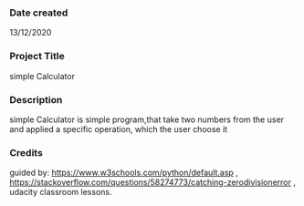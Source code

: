 ### Date created
13/12/2020

### Project Title
simple Calculator

### Description
simple Calculator is simple program,that take two numbers from the user and applied a specific operation,
which the user choose it



### Credits
guided by: 
https://www.w3schools.com/python/default.asp ,
https://stackoverflow.com/questions/58274773/catching-zerodivisionerror ,
udacity classroom lessons.

